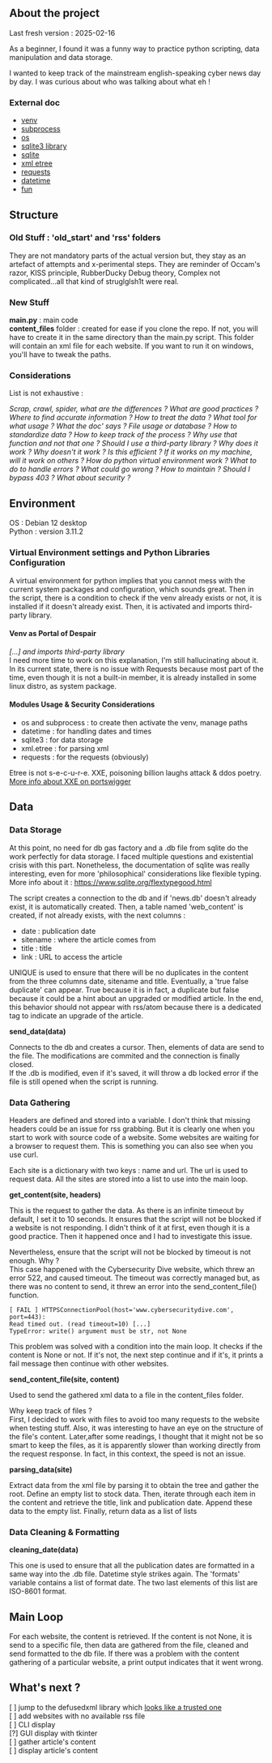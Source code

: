 ## About the project

Last fresh version : 2025-02-16

As a beginner, I found it was a funny way to practice python scripting, data
manipulation and data storage.

I wanted to keep track of the mainstream english-speaking cyber news day by 
day. I was curious about who was talking about what eh !  

### External doc

- [venv](https://docs.python.org/3/library/venv.html)
- [subprocess](https://docs.python.org/3/library/subprocess.html)
- [os](https://docs.python.org/3/library/os.html)
- [sqlite3 library](https://docs.python.org/3/library/sqlite3.html)
- [sqlite](https://www.sqlite.org/docs.html)
- [xml etree](https://docs.python.org/3/library/xml.etree.elementtree.html)
- [requests](https://requests.readthedocs.io/en/latest/)
- [datetime](https://docs.python.org/3/library/datetime.html)
- [fun](https://www.python.org/doc/humor/)

## Structure

### Old Stuff : 'old_start' and 'rss' folders

They are not mandatory parts of the actual version but, they stay as an 
artefact of attempts and x-perimental steps. They are reminder 
of Occam's razor, KISS principle, RubberDucky Debug theory, Complex not 
complicated...all that kind of struglglsh1t were real.  

### New Stuff

**main.py** : main code  
**content_files** folder : created for ease if you clone the repo. If not, you
will have to create it in the same directory than the main.py script. This 
folder will contain an xml file for each website. If you want to run it on
windows, you'll have to tweak the paths. 

### Considerations

List is not exhaustive :

*Scrap, crawl, spider, what are the differences ?
What are good practices ? 
Where to find accurate information ? 
How to treat the data ?
What tool for what usage ?
What the doc' says ?
File usage or database ? 
How to standardize data ? 
How to keep track of the process ? 
Why use that function and not that one ? 
Should I use a third-party library ? 
Why does it work ? 
Why doesn't it work ? 
Is this efficient ? 
If it works on my machine, will it work on others ? 
How do python virtual environment work ? 
What to do to handle errors ? 
What could go wrong ? 
How to maintain ? 
Should I bypass 403 ?
What about security ?*  

## Environment

OS : Debian 12 desktop  
Python : version 3.11.2 

### Virtual Environment settings and Python Libraries Configuration 

A virtual environment for python implies that you cannot mess with the current 
system packages and configuration, which sounds great. 
Then in the script, there is a condition to check if the venv already exists or
not, it is installed if it doesn't already exist. Then, it is activated and 
imports third-party library.  

#### Venv as Portal of Despair 

*[...] and imports third-party library*  
I need more time to work on this explanation, I'm still hallucinating about it.
In its current state, there is no issue with Requests because most part of
the time, even though it is not a built-in member, it is already installed
in some linux distro, as system package. 

#### Modules Usage & Security Considerations

- os and subprocess : to create then activate the venv, manage paths
- datetime : for handling dates and times
- sqlite3 : for data storage
- xml.etree : for parsing xml
- requests : for the requests (obviously)

Etree is not s-e-c-u-r-e. XXE, poisoning billion laughs attack & ddos poetry.
[More info about XXE on portswigger](https://portswigger.net/web-security/xxe)  

## Data

### Data Storage

At this point, no need for db gas factory and a .db file from sqlite do the 
work perfectly for data storage. I faced multiple questions and existential 
crisis with this part. Nonetheless, the documentation of sqlite was really 
interesting, even for more 'philosophical' considerations like flexible typing.
More info about it : https://www.sqlite.org/flextypegood.html

The script creates a connection to the db and if 'news.db' doesn't already 
exist, it is automatically created. Then, a table named 'web_content' is 
created, if not already exists, with the next columns : 

- date : publication date
- sitename : where the article comes from
- title : title
- link : URL to access the article

UNIQUE is used to ensure that there will be no duplicates in the content from 
the three columns date, sitename and title. 
Eventually, a 'true false duplicate' can appear. 
True because it is in fact, a duplicate but false because it could
be a hint about an upgraded or modified article. 
In the end, this behavior should not appear with rss/atom because there is a 
dedicated tag to indicate an upgrade of the article.

**send_data(data)**

Connects to the db and creates a cursor. Then, elements of data are
send to the file. The modifications are commited and the connection is finally
closed.  
If the .db is modified, even if it's saved, it will throw a db locked 
error if the file is still opened when the script is running. 

### Data Gathering

Headers are defined and stored into a variable. I don't think that missing
headers could be an issue for rss grabbing. But it is clearly one when you
start to work with source code of a website. Some websites are waiting for a
browser to request them. This is something you can also see when you use curl. 

Each site is a dictionary with two keys : name and url. The url is used to
request data. All the sites are stored into a list to use into the main loop.

**get_content(site, headers)**  

This is the request to gather the data. 
As there is an infinite timeout by default, I set it to 10 seconds. 
It ensures that the script will not be blocked if a website is not responding.
I didn't think of it at first, even though it is a good practice. 
Then it happened once and I had to investigate this issue.  

Nevertheless, ensure that the script will not be blocked by timeout is not 
enough. Why ?  
This case happened with the Cybersecurity Dive website, which threw an error 
522, and caused timeout. The timeout was correctly managed but, as there was no 
content to send, it threw an error into the send_content_file() function. 

```
[ FAIL ] HTTPSConnectionPool(host='www.cybersecuritydive.com', port=443): 
Read timed out. (read timeout=10) [...]
TypeError: write() argument must be str, not None
```
This problem was solved with a condition into the main loop. It checks if the 
content is None or not. If it's not, the next step continue and if it's, it
prints a fail message then continue with other websites.

**send_content_file(site, content)**

Used to send the gathered xml data to a file in the content_files folder.  

Why keep track of files ?  
First, I decided to work with files to avoid too many requests to the website
when testing stuff. Also, it was interesting to have an eye on the structure of
the file's content.
Later,after some readings, I thought that it might not be so smart to keep
the files, as it is apparently slower than working directly from the request 
response. In fact, in this context, the speed is not an issue.

**parsing_data(site)**

Extract data from the xml file by parsing it to obtain the tree and 
gather the root. Define an empty list to stock data. Then, iterate through 
each item in the content and retrieve the title, link and publication date. 
Append these data to the empty list. Finally, return data as a list of lists

### Data Cleaning & Formatting

**cleaning_date(data)**

This one is used to ensure that all the publication dates are formatted in
a same way into the .db file. Datetime style strikes again. The 'formats'
variable contains a list of format date. The two last elements of this list
are ISO-8601 format. 

## Main Loop

For each website, the content is retrieved. If the content is not None, it is
send to a specific file, then data are gathered from the file, cleaned and send
formatted to the db file. If there was a problem with the content gathering of
a particular website, a print output indicates that it went wrong. 

## What's next ? 

[ ] jump to the defusedxml library which [looks like a trusted 
one](https://pypistats.org/packages/defusedxml)  
[ ] add websites with no available rss file  
[ ] CLI display  
[?] GUI display with tkinter  
[ ] gather article's content   
[ ] display article's content
